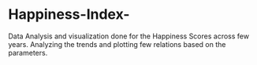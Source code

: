 # Happiness-Index-
Data Analysis and visualization done for the Happiness Scores across few years.
Analyzing the trends and plotting few relations based on the parameters. 

